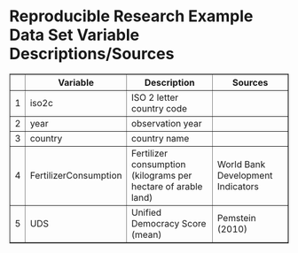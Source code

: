 # Reproducible Research Example Data Set Variable Descriptions/Sources 
 <!-- html table generated in R 3.1.1 by xtable 1.7-4 package -->
<!-- Mon Oct 20 11:21:12 2014 -->
<table border=1>
<tr> <th>  </th> <th> Variable </th> <th> Description </th> <th> Sources </th>  </tr>
  <tr> <td align="right"> 1 </td> <td> iso2c </td> <td> ISO 2 letter country code </td> <td>  </td> </tr>
  <tr> <td align="right"> 2 </td> <td> year </td> <td> observation year </td> <td>  </td> </tr>
  <tr> <td align="right"> 3 </td> <td> country </td> <td> country name </td> <td>  </td> </tr>
  <tr> <td align="right"> 4 </td> <td> FertilizerConsumption </td> <td> Fertilizer consumption (kilograms per hectare of arable land) </td> <td> World Bank Development Indicators </td> </tr>
  <tr> <td align="right"> 5 </td> <td> UDS </td> <td> Unified Democracy Score (mean) </td> <td> Pemstein (2010) </td> </tr>
   </table>
